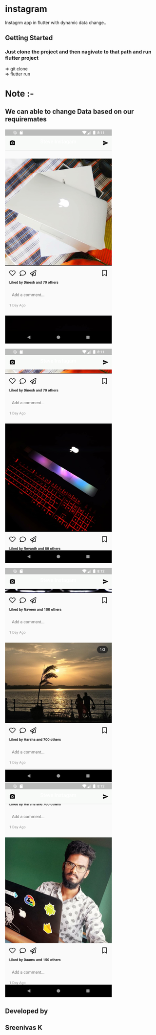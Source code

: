 # instagram


Instagrm app in flutter with dynamic data change.. 

## Getting Started
  
### Just clone the project and then nagivate to that path and run flutter project

=> git clone <URL> <br>
=> flutter run

# Note :-
## We can able to change Data based on our requiremates</P>
  

<p >
  <img src="https://github.com/Sreenivassreee/Flutter-instagram-with-dynamic-data/blob/master/Preview/Instagram-1.png" width="350" title="Screenshot-1 "><br>
  
  <img src="https://github.com/Sreenivassreee/Flutter-instagram-with-dynamic-data/blob/master/Preview/Instagram-2.png" width="350" title="Screenshot-2 "><br>
  
   <img src="https://github.com/Sreenivassreee/Flutter-instagram-with-dynamic-data/blob/master/Preview/Instagram-3.png" width="350" title="Screenshot-3 "><br>
    <img src="https://github.com/Sreenivassreee/Flutter-instagram-with-dynamic-data/blob/master/Preview/Instagram-4.png" width="350" title="Screenshot-4 "><br>
     
</p>

## Developed by
## Sreenivas K
